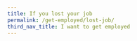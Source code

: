 ```yaml
---
title: If you lost your job
permalink: /get-employed/lost-job/
third_nav_title: I want to get employed
---
```

